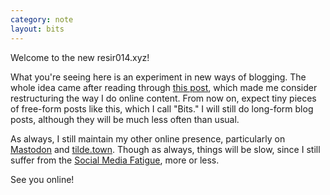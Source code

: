 ```yaml
---
category: note
layout: bits
---
```


Welcome to the new resir014.xyz!

What you're seeing here is an experiment in new ways of blogging. The whole idea came after reading through [this post](https://duncanstephen.co.uk/why-its-time-to-reclaim-our-digital-lives/), which made me consider restructuring the way I do online content. From now on, expect tiny pieces of free-form posts like this, which I call "Bits." I will still do long-form blog posts, although they will be much less often than usual.

As always, I still maintain my other online presence, particularly on [Mastodon](https://tilde.town/~resir014/mastodon) and [tilde.town](https://tilde.town/~resir014). Though as always, things will be slow, since I still suffer from the [Social Media Fatigue](/posts/2017/02/13/the-social-media-fatigue/), more or less.

See you online!
